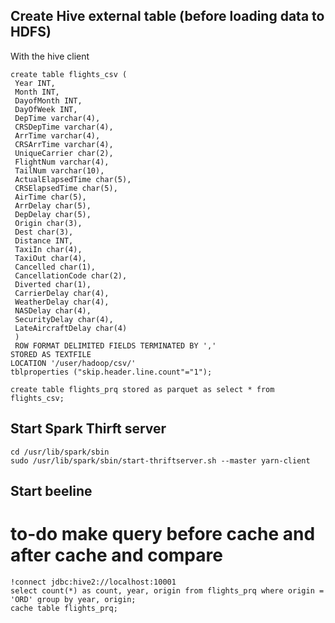 
## Create Hive external table (before loading data to HDFS)

With the hive client

```
create table flights_csv (
 Year INT,
 Month INT,
 DayofMonth INT,
 DayOfWeek INT,
 DepTime varchar(4),
 CRSDepTime varchar(4),
 ArrTime varchar(4),
 CRSArrTime varchar(4),
 UniqueCarrier char(2),
 FlightNum varchar(4),
 TailNum varchar(10),
 ActualElapsedTime char(5),
 CRSElapsedTime char(5),
 AirTime char(5),
 ArrDelay char(5),
 DepDelay char(5),
 Origin char(3),
 Dest char(3),
 Distance INT,
 TaxiIn char(4),
 TaxiOut char(4),
 Cancelled char(1),
 CancellationCode char(2),
 Diverted char(1),
 CarrierDelay char(4),
 WeatherDelay char(4),
 NASDelay char(4),
 SecurityDelay char(4),
 LateAircraftDelay char(4)
 )
 ROW FORMAT DELIMITED FIELDS TERMINATED BY ','
STORED AS TEXTFILE
LOCATION '/user/hadoop/csv/'
tblproperties ("skip.header.line.count"="1");

create table flights_prq stored as parquet as select * from flights_csv;
```

## Start Spark Thirft server
```
cd /usr/lib/spark/sbin
sudo /usr/lib/spark/sbin/start-thriftserver.sh --master yarn-client 
```

## Start beeline

# to-do make query before cache and after cache and compare

```
!connect jdbc:hive2://localhost:10001
select count(*) as count, year, origin from flights_prq where origin = 'ORD' group by year, origin;
cache table flights_prq;
```

